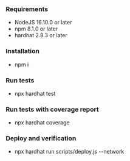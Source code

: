 ### Requirements
* NodeJS 16.10.0 or later
* npm 8.1.0 or later 
* hardhat 2.8.3 or later
### Installation
* npm i
### Run tests
* npx hardhat test
### Run tests with coverage report
* npx hardhat coverage
### Deploy and verification 
* npx hardhat run scripts/deploy.js --network <your-network>